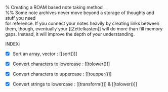 % Creating a ROAM based note taking method  
%% Some note archives never move beyond a storage of thoughts and stuff you need  
for reference. If you connect your notes heavily by creating links between them,
though, eventually your [[Zettelkasten]] will do more than fill memory gaps. Instead, it will improve the depth of your understanding.

INDEX:

- [X] Sort an array, vector                             : [[sort()]]
- [X] Convert characters to lowercase           : [[tolower()]]
- [X] Convert characters to uppercase           : [[toupper()]]
- [X] Convert strings to lowercase              : [[transform()]] & [[tolower()]]

